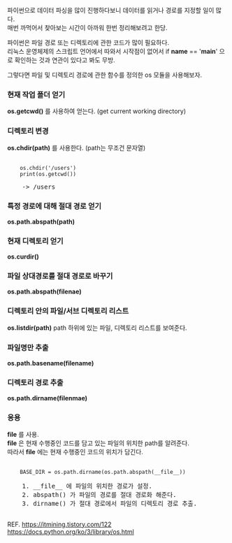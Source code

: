 
파이썬으로 데이터 파싱을 많이 진행하다보니 데이터를 읽거나 경로를 지정할 일이 많다.     
매번 까먹어서 찾아보는 시간이 아까워 한번 정리해보려고 한당.      
    
파이썬은 파일 경로 또는 디렉토리에 관한 코드가 많이 필요하다.     
리눅스 운영체제의 스크립트 언어에서 따와서 시작점이 없어서 if __name__ == '__main__' 으로 확인하는 것과 연관이 있다고 봐도 무방.      
      
그렇다면 파일 및 디렉토리 경로에 관한 함수를 정의한 os 모듈을 사용해보자.     
      
### 현재 작업 폴더 얻기     
    
**os.getcwd()** 를 사용하여 얻는다. (get current working directory)     
    
### 디렉토리 변경     
**os.chdir(path)** 를 사용한다. (path는 무조건 문자열)      
<pre>
  <code>
    os.chdir('/users')
    print(os.getcwd())
  </code>
    -> /users
</pre>
    
### 특정 경로에 대해 절대 경로 얻기    
**os.path.abspath(path)**   
    
### 현재 디렉토리 얻기    
**os.curdir()**

### 파일 상대경로를 절대 경로로 바꾸기     
**os.path.abspath(filenae)**    
    
### 디렉토리 안의 파일/서브 디렉토리 리스트      
**os.listdir(path)** path 하위에 있는 파일, 디렉토리 리스트를 보여준다.    

### 파일명만 추출
**os.path.basename(filename)**    
    
### 디렉토리 경로 추출    
**os.path.dirname(filenmae)**     
    
    
### 응용    
__file__ 를 사용.    
__file__ 은 현재 수행중인 코드를 담고 있는 파일의 위치한 path를 알려준다.    
따라서 __file__ 에는 현재 수행중인 코드의 위치가 담긴다.    

<pre>
  <code>
    BASE_DIR = os.path.dirname(os.path.abspath(__file__))
  </code>
    1. __file__ 에 파일의 위치한 경로가 설정.
    2. abspath() 가 파일의 경로를 절대 경로화 해준다.
    3. dirname() 가 절대 경로에서 파일의 디렉토리 경로 추출.
 
</pre>


REF. https://itmining.tistory.com/122
     https://docs.python.org/ko/3/library/os.html
